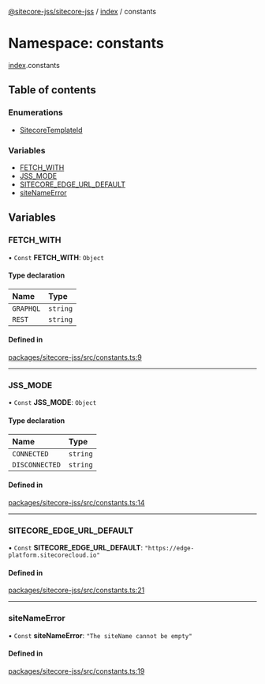 [@sitecore-jss/sitecore-jss](../README.md) / [index](index.md) / constants

# Namespace: constants

[index](index.md).constants

## Table of contents

### Enumerations

- [SitecoreTemplateId](../enums/index.constants.SitecoreTemplateId.md)

### Variables

- [FETCH_WITH](index.constants.md#fetch_with)
- [JSS_MODE](index.constants.md#jss_mode)
- [SITECORE_EDGE_URL_DEFAULT](index.constants.md#sitecore_edge_url_default)
- [siteNameError](index.constants.md#sitenameerror)

## Variables

### FETCH_WITH

• `Const` **FETCH_WITH**: `Object`

#### Type declaration

| Name      | Type     |
| :-------- | :------- |
| `GRAPHQL` | `string` |
| `REST`    | `string` |

#### Defined in

[packages/sitecore-jss/src/constants.ts:9](https://github.com/Sitecore/jss/blob/1e6cbdd9f/packages/sitecore-jss/src/constants.ts#L9)

---

### JSS_MODE

• `Const` **JSS_MODE**: `Object`

#### Type declaration

| Name           | Type     |
| :------------- | :------- |
| `CONNECTED`    | `string` |
| `DISCONNECTED` | `string` |

#### Defined in

[packages/sitecore-jss/src/constants.ts:14](https://github.com/Sitecore/jss/blob/1e6cbdd9f/packages/sitecore-jss/src/constants.ts#L14)

---

### SITECORE_EDGE_URL_DEFAULT

• `Const` **SITECORE_EDGE_URL_DEFAULT**: `"https://edge-platform.sitecorecloud.io"`

#### Defined in

[packages/sitecore-jss/src/constants.ts:21](https://github.com/Sitecore/jss/blob/1e6cbdd9f/packages/sitecore-jss/src/constants.ts#L21)

---

### siteNameError

• `Const` **siteNameError**: `"The siteName cannot be empty"`

#### Defined in

[packages/sitecore-jss/src/constants.ts:19](https://github.com/Sitecore/jss/blob/1e6cbdd9f/packages/sitecore-jss/src/constants.ts#L19)
